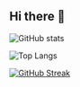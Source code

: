 
## Hi there 👋

![GitHub stats](https://github-readme-stats.vercel.app/api?username=Laaad&show_icons=true)

![Top Langs](https://github-readme-stats.vercel.app/api/top-langs/?username=Laaad&layout=compact)

[![GitHub Streak](https://github-readme-streak-stats.herokuapp.com/?user=Laaad)](https://git.io/streak-stats)

<!--
**Laaad/Laaad** is a ✨ _special_ ✨ repository because its `README.md` (this file) appears on your GitHub profile.

Here are some ideas to get you started:

- 🔭 I’m currently working on ...
- 🌱 I’m currently learning ...
- 👯 I’m looking to collaborate on ...
- 🤔 I’m looking for help with ...
- 💬 Ask me about ...
- 📫 How to reach me: ...
- 😄 Pronouns: ...
- ⚡ Fun fact: ...
-->
